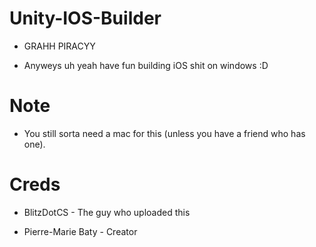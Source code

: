 # Unity-IOS-Builder

* GRAHH PIRACYY

* Anyweys uh yeah have fun building iOS shit on windows :D

# Note

* You still sorta need a mac for this (unless you have a friend who has one).

# Creds

* BlitzDotCS - The guy who uploaded this

* Pierre-Marie Baty - Creator
